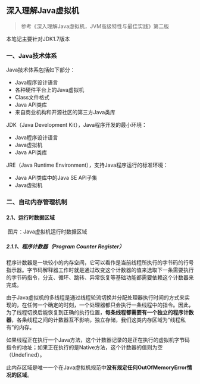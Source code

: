 ## 深入理解Java虚拟机

> 参考《深入理解Java虚拟机，JVM高级特性与最佳实践》第二版

本笔记主要针对JDK1.7版本

### 一、Java技术体系

Java技术体系包括如下部分：

- Java程序设计语言
- 各种硬件平台上的Java虚拟机
- Class文件格式
- Java API类库
- 来自商业机构和开源社区的第三方Java类库

JDK（Java Development Kit），Java程序开发的最小环境：

- Java程序设计语言
- Java虚拟机
- Java API类库

JRE（Java Runtime Environment），支持Java程序运行的标准环境：

- Java API类库中的Java SE API子集
- Java虚拟机

### 二、自动内存管理机制

#### 2.1、运行时数据区域

​	图片：Java虚拟机运行时数据区域

##### 2.1.1、程序计数器（Program Counter Register）

​        程序计数器是一块较小的内存空间，它可以看作是当前线程所执行的字节码的行号指示器。字节码解释器工作时就是通过改变这个计数器的值来选取下一条需要执行的字节码指令，分支、循环、跳转、异常恢复等基础功能都需要依赖这个计数器来完成。

​	由于Java虚拟机的多线程是通过线程轮流切换并分配处理器执行时间的方式来实现的，在任何一个确定的时刻，一个处理器都只会执行一条线程中的指令。因此，为了线程切换后能恢复到正确的执行位置，**每条线程都需要有一个独立的程序计数器**，各条线程之间的计数器互不影响，独立存储，我们这类内存区域为“线程私有”的内存。

​	如果线程正在执行一个Java方法，这个计数器记录的是正在执行的虚拟机字节码指令的地址；如果正在执行的是Native方法，这个计数器的值则为空（Undefined）。

​	此内存区域是唯一一个在Java虚拟机规范中**没有规定任何OutOfMemoryError情况的区域**。



